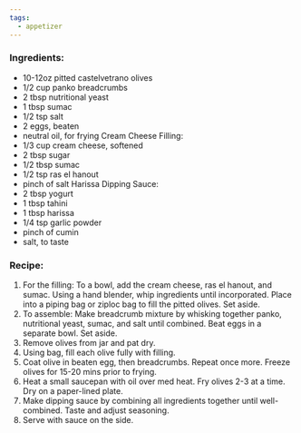 ```yaml
---
tags:
  - appetizer
---
```

### Ingredients:
- 10-12oz pitted castelvetrano olives
- 1/2 cup panko breadcrumbs
- 2 tbsp nutritional yeast
- 1 tbsp sumac
- 1/2 tsp salt
- 2 eggs, beaten
- neutral oil, for frying
Cream Cheese Filling:
- 1/3 cup cream cheese, softened
- 2 tbsp sugar
- 1/2 tbsp sumac
- 1/2 tsp ras el hanout
- pinch of salt
Harissa Dipping Sauce:
- 2 tbsp yogurt
- 1 tbsp tahini
- 1 tbsp harissa
- 1/4 tsp garlic powder
- pinch of cumin
- salt, to taste

### Recipe:
1. For the filling: To a bowl, add the cream cheese, ras el hanout, and sumac. Using a hand blender, whip ingredients until incorporated. Place into a piping bag or ziploc bag to fill the pitted olives. Set aside. 
2. To assemble: Make breadcrumb mixture by whisking together panko, nutritional yeast, sumac, and salt until combined. Beat eggs in a separate bowl. Set aside. 
3. Remove olives from jar and pat dry. 
4. Using bag, fill each olive fully with filling. 
5. Coat olive in beaten egg, then breadcrumbs. Repeat once more. Freeze olives for 15-20 mins prior to frying. 
6. Heat a small saucepan with oil over med heat. Fry olives 2-3 at a time. Dry on a paper-lined plate. 
7. Make dipping sauce by combining all ingredients together until well-combined. Taste and adjust seasoning. 
8. Serve with sauce on the side. 